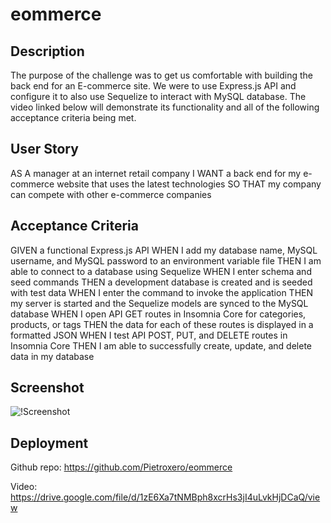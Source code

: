 # eommerce

## Description
The purpose of the challenge was to get us comfortable with building the back end
for an E-commerce site. We were to use Express.js API and configure it to also
use Sequelize to interact with MySQL database. The video linked below
will demonstrate its functionality and all of the following acceptance criteria being met. 

## User Story
AS A manager at an internet retail company
I WANT a back end for my e-commerce website that uses the latest technologies
SO THAT my company can compete with other e-commerce companies

## Acceptance Criteria
GIVEN a functional Express.js API
WHEN I add my database name, MySQL username, and MySQL password to an environment variable file
THEN I am able to connect to a database using Sequelize
WHEN I enter schema and seed commands
THEN a development database is created and is seeded with test data
WHEN I enter the command to invoke the application
THEN my server is started and the Sequelize models are synced to the MySQL database
WHEN I open API GET routes in Insomnia Core for categories, products, or tags
THEN the data for each of these routes is displayed in a formatted JSON
WHEN I test API POST, PUT, and DELETE routes in Insomnia Core
THEN I am able to successfully create, update, and delete data in my database

## Screenshot
![!Screenshot]()

## Deployment
Github repo: https://github.com/Pietroxero/eommerce

Video: https://drive.google.com/file/d/1zE6Xa7tNMBph8xcrHs3jI4uLvkHjDCaQ/view 